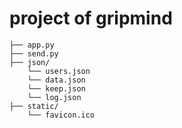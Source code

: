 # project of gripmind

```
├── app.py
├── send.py
├── json/
    └── users.json
    └── data.json
    └── keep.json
    └── log.json
├── static/
    └── favicon.ico
```